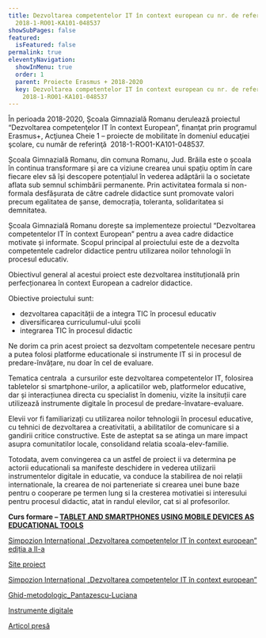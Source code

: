 ```yaml
---
title: Dezvoltarea competentelor IT în context european cu nr. de referință
  2018-1-RO01-KA101-048537
showSubPages: false
featured:
  isFeatured: false
permalink: true
eleventyNavigation:
  showInMenu: true
  order: 1
  parent: Proiecte Erasmus + 2018-2020
  key: Dezvoltarea competentelor IT în context european cu nr. de referință
    2018-1-RO01-KA101-048537
---
```

În perioada 2018-2020, Școala Gimnazială Romanu derulează proiectul “Dezvoltarea competenţelor IT în context European”, finanţat prin programul Erasmus+, Acţiunea Cheie 1 – proiecte de mobilitate în domeniul educaţiei şcolare, cu număr de referinţă  2018-1-RO01-KA101-048537.

Școala Gimnazială Romanu, din comuna Romanu, Jud. Brăila este o școala în continua transformare și are ca viziune crearea unui spațiu optim în care fiecare elev să își descopere potențialul în vederea adăptării la o societate aflata sub semnul schimbării permanente. Prin activitatea formala si non-formala desfășurata de către cadrele didactice sunt promovate valori precum egalitatea de șanse, democrația, toleranta, solidaritatea si demnitatea.

Școala Gimnazială Romanu dorește sa implementeze proiectul “Dezvoltarea competentelor IT în context European” pentru a avea cadre didactice motivate și informate. Scopul principal al proiectului este de a dezvolta competentele cadrelor didactice pentru utilizarea noilor tehnologii în procesul educativ.

Obiectivul general al acestui proiect este dezvoltarea instituțională prin perfecționarea în context European a cadrelor didactice.

Obiective proiectului sunt:

* dezvoltarea capacității de a integra TIC în procesul educativ
* diversificarea curriculumul-ului școlii
* integrarea TIC în procesul didactic

Ne dorim ca prin acest proiect sa dezvoltam competentele necesare pentru a putea folosi platforme educationale si instrumente IT si in procesul de predare-învățare, nu doar în cel de evaluare.

Tematica centrala  a cursurilor este dezvoltarea competentelor IT, folosirea tabletelor si smartphone-urilor, a aplicatiilor web, platformelor educative, dar și interacțiunea directa cu specialist în domeniu, vizite la insituții care utilizează instrumente digitale în procesul de predare-învatare-evaluare.

Elevii vor fi familiarizați cu utilizarea noilor tehnologii în procesul educative, cu tehnici de dezvoltarea a creativitatii, a abilitatilor de comunicare si a gandirii critice constructive. Este de asteptat sa se atinga un mare impact asupra comunitatilor locale, consolidand relatia scoala-elev-familie.

Totodata, avem convingerea ca un astfel de proiect ii va determina pe actorii educationali sa manifeste deschidere in vederea utilizarii instrumentelor digitale in educatie, va conduce la stabilirea de noi relații internationale, la crearea de noi parteneriate si crearea unei bune baze pentru o cooperare pe termen lung si la cresterea motivatiei si interesului pentru procesul didactic, atat in randul elevilor, cat si al profesorilor.

**Curs formare – [TABLET AND SMARTPHONES USING MOBILE DEVICES AS EDUCATIONAL TOOLS](/pages/“tablet-and-smartphone-using-mobile-devices-as-educational-tools”-dublin-irlanda/)** 

[Simpozion Internațional „Dezvoltarea competențelor IT în context european” ediția a II-a](https://drive.google.com/file/d/10tM7XOW0KK4d4sr4uiQ7_l1g5Pg2k14G/view?usp=sharing)

[Site proiect](https://euprojectska1.wixsite.com/scoalaromanu/proiecte)

[Simpozion Internațional „Dezvoltarea competențelor IT în context european”](https://drive.google.com/file/d/1lhSvpoIcT1A22mL1qVZzMn_CH04AqjdN/view?usp=sharing)

[Ghid-metodologic_Pantazescu-Luciana](https://drive.google.com/file/d/1RKUioA_8dwjNgEnHTROvuXZBifX7ViNH/view?usp=sharing)

[Instrumente digitale](/pages/instrumente-digitale/)

[Articol presă](https://www.sate-romanesti.ro/comuna-romanu-judet-brailaprofesorii-scolii-gimnaziale-au-fost-beneficiarii-unor-cursuri-de-formare-internationale/)